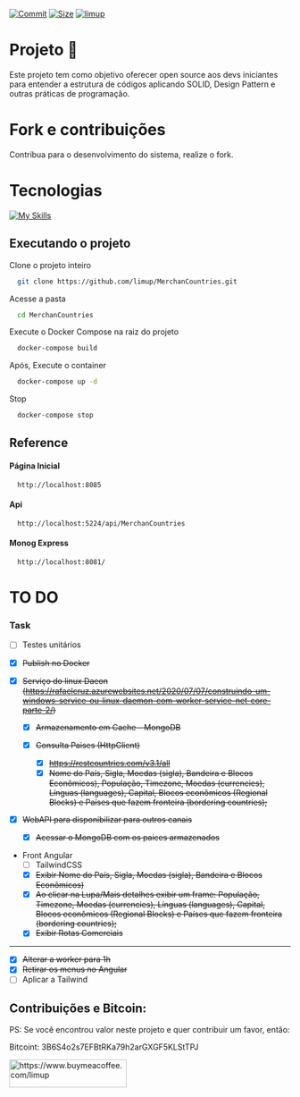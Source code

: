 [![Commit](https://img.shields.io/github/commit-activity/m/limup/MerchanCountries)](https://img.shields.io/github/commit-activity/y/limup/MerchanCountries)
[![Size](https://img.shields.io/github/repo-size/limup/MerchanCountries)](https://img.shields.io/github/repo-size/limup/MerchanCountries)
[![limup](https://img.shields.io/github/followers/limup?style=plastic)](https://img.shields.io/github/followers/limup?style=social)

# Projeto 👋
Este projeto tem como objetivo oferecer open source aos devs iniciantes para entender a estrutura de códigos aplicando SOLID, Design Pattern e outras práticas de programação.

# Fork e contribuições
Contribua para o desenvolvimento do sistema, realize o fork.

# Tecnologias
[![My Skills](https://skillicons.dev/icons?i=cs,dotnet,angular,docker,mongodb)](https://skillicons.dev)

## Executando o projeto

Clone o projeto inteiro

```bash
  git clone https://github.com/limup/MerchanCountries.git
```

Acesse a pasta

```bash
  cd MerchanCountries
```

Execute o Docker Compose na raiz do projeto

```bash
  docker-compose build
```

Após, Execute o container

```bash
  docker-compose up -d
```

Stop

```bash
  docker-compose stop
```

## Reference

#### Página Inicial

```http
  http://localhost:8085
```

#### Api

```http
  http://localhost:5224/api/MerchanCountries
```

#### Monog Express

```http
  http://localhost:8081/
```

# TO DO

### Task

- [ ] Testes unitários
- [x] ~~Publish no Docker~~

- [x] ~~Serviço do linux Daeon (https://rafaelcruz.azurewebsites.net/2020/07/07/construindo-um-windows-service-ou-linux-daemon-com-worker-service-net-core-parte-2/)~~
	- [x] ~~Armazenamento em Cache - MongoDB~~
	
	- [x] ~~Consulta Paises (HttpClient)~~
		- [x] ~~https://restcountries.com/v3.1/all~~
		- [x] ~~Nome do País, Sigla, Moedas (sigla), Bandeira e Blocos Econômicos), População, Timezone, Moedas (currencies), Línguas (languages), Capital, Blocos econômicos (Regional Blocks) e Países que fazem fronteira (bordering countries);~~

- [x] ~~WebAPI para disponibilizar para outros canais~~
	- [x] ~~Acessar o MongoDB com os paices armazenados~~

- Front Angular
	- [ ] TailwindCSS
	- [x] ~~Exibir Nome do País, Sigla, Moedas (sigla), Bandeira e Blocos 
Econômicos)~~
	- [x] ~~Ao clicar na Lupa/Mais detalhes exibir um frame: População, Timezone, Moedas (currencies), Línguas (languages), Capital, Blocos econômicos (Regional Blocks) e Países que fazem fronteira (bordering countries);~~
	- [x] ~~Exibir Rotas Comerciais~~

-----------------------------------------------

- [x] ~~Alterar a worker para 1h~~
- [x] ~~Retirar os menus no Angular~~
- [ ] Aplicar a Tailwind

## Contribuições e Bitcoin:
PS: Se você encontrou valor neste projeto e quer contribuir um favor, então:

Bitcoint: 3B6S4o2s7EFBtRKa79h2arGXGF5KLStTPJ

<a href="https://www.buymeacoffee.com/limup"> <img align="left" src="https://cdn.buymeacoffee.com/buttons/v2/default-yellow.png" height="50" width="210" alt="https://www.buymeacoffee.com/limup" /></a><br/>

